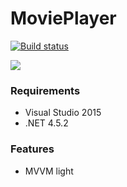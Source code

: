 # MoviePlayer

[![Build status](https://ci.appveyor.com/api/projects/status/4ii2eu3qng3s1p39?svg=true)](https://ci.appveyor.com/project/ikageso/movieplayer)

![](https://github.com/ikageso/MoviePlayer/wiki/images/main01.jpg)


### Requirements
* Visual Studio 2015
* .NET 4.5.2

### Features
* MVVM light
